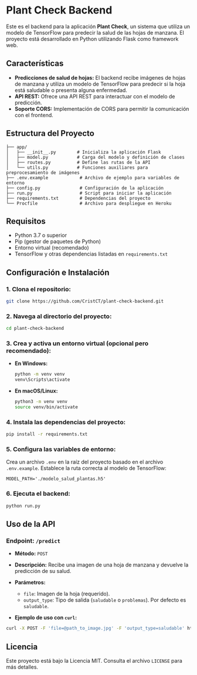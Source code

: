 # Plant Check Backend

Este es el backend para la aplicación **Plant Check**, un sistema que utiliza un modelo de TensorFlow para predecir la salud de las hojas de manzana. El proyecto está desarrollado en Python utilizando Flask como framework web.

## Características

- **Predicciones de salud de hojas:** El backend recibe imágenes de hojas de manzana y utiliza un modelo de TensorFlow para predecir si la hoja está saludable o presenta alguna enfermedad.
- **API REST:** Ofrece una API REST para interactuar con el modelo de predicción.
- **Soporte CORS:** Implementación de CORS para permitir la comunicación con el frontend.

## Estructura del Proyecto

```plaintext
├── app/
│   ├── __init__.py        # Inicializa la aplicación Flask
│   ├── model.py           # Carga del modelo y definición de clases
│   ├── routes.py          # Define las rutas de la API
│   └── utils.py           # Funciones auxiliares para preprocesamiento de imágenes
├── .env.example            # Archivo de ejemplo para variables de entorno
├── config.py               # Configuración de la aplicación
├── run.py                  # Script para iniciar la aplicación
├── requirements.txt        # Dependencias del proyecto
└── Procfile                # Archivo para despliegue en Heroku
```

## Requisitos

- Python 3.7 o superior
- Pip (gestor de paquetes de Python)
- Entorno virtual (recomendado)
- TensorFlow y otras dependencias listadas en `requirements.txt`

## Configuración e Instalación

### 1. Clona el repositorio:

```bash
git clone https://github.com/CristCT/plant-check-backend.git
```

### 2. Navega al directorio del proyecto:

```bash
cd plant-check-backend
```

### 3. Crea y activa un entorno virtual (opcional pero recomendado):

- **En Windows:**

  ```bash
  python -m venv venv
  venv\Scripts\activate
  ```

- **En macOS/Linux:**

  ```bash
  python3 -m venv venv
  source venv/bin/activate
  ```

### 4. Instala las dependencias del proyecto:

```bash
pip install -r requirements.txt
```

### 5. Configura las variables de entorno:

Crea un archivo `.env` en la raíz del proyecto basado en el archivo `.env.example`. Establece la ruta correcta al modelo de TensorFlow:

```plaintext
MODEL_PATH='./modelo_salud_plantas.h5'
```

### 6. Ejecuta el backend:

```bash
python run.py
```

## Uso de la API

### Endpoint: `/predict`

- **Método:** `POST`
- **Descripción:** Recibe una imagen de una hoja de manzana y devuelve la predicción de su salud.
- **Parámetros:** 
  - `file`: Imagen de la hoja (requerido).
  - `output_type`: Tipo de salida (`saludable` o `problemas`). Por defecto es `saludable`.

- **Ejemplo de uso con `curl`:**

```bash
curl -X POST -F 'file=@path_to_image.jpg' -F 'output_type=saludable' http://localhost:5000/predict
```

## Licencia

Este proyecto está bajo la Licencia MIT. Consulta el archivo `LICENSE` para más detalles.
